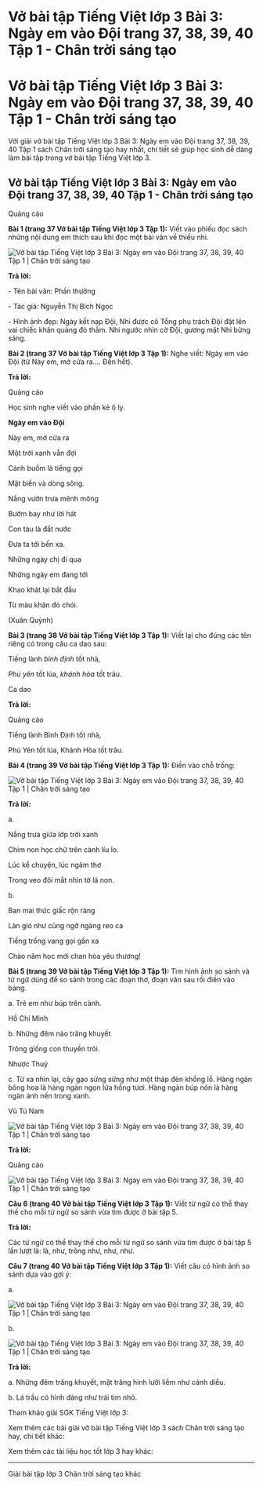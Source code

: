 # Vở bài tập Tiếng Việt lớp 3 Bài 3: Ngày em vào Đội trang 37, 38, 39, 40 Tập 1 - Chân trời sáng tạo

# Vở bài tập Tiếng Việt lớp 3 Bài 3: Ngày em vào Đội trang 37, 38, 39, 40 Tập 1 - Chân trời sáng tạo

Với giải vở bài tập Tiếng Việt lớp 3 Bài 3: Ngày em vào Đội trang 37, 38, 39, 40 Tập 1 sách Chân trời sáng tạo hay nhất, chi tiết sẽ giúp học sinh dễ dàng làm bài tập trong vở bài tập Tiếng Việt lớp 3.

## Vở bài tập Tiếng Việt lớp 3 Bài 3: Ngày em vào Đội trang 37, 38, 39, 40 Tập 1 - Chân trời sáng tạo

Quảng cáo

**Bài 1 (trang 37 Vở bài tập Tiếng Việt lớp 3 Tập 1):** Viết vào phiếu đọc sách những nội dung em thích sau khi đọc một bài văn về thiếu nhi.

![Vở bài tập Tiếng Việt lớp 3 Bài 3: Ngày em vào Đội trang 37, 38, 39, 40 Tập 1 | Chân trời sáng tạo](https://vietjack.com/vbt-tieng-viet-3-ct/images/bai-3-ngay-em-vao-doi.PNG)

**Trả lời:**

\- Tên bài văn: Phần thưởng

\- Tác giả: Nguyễn Thị Bích Ngọc

\- Hình ảnh đẹp: Ngày kết nạp Đội, Nhi được cô Tổng phụ trách Đội đặt lên vai chiếc khăn quàng đỏ thắm. Nhi ngước nhìn cờ Đội, gương mặt Nhi bừng sáng.

**Bài 2 (trang 37 Vở bài tập Tiếng Việt lớp 3 Tập 1):** Nghe viết: Ngày em vào Đội (từ Này em, mở cửa ra…. Đến hết).

**Trả lời:**

Quảng cáo

Học sinh nghe viết vào phần kẻ ô ly. 

**Ngày em vào Đội**

Này em, mở cửa ra 

Một trời xanh vẫn đợi 

Cánh buồm là tiếng gọi 

Mặt biển và dòng sông. 

Nắng vườn trưa mênh mông 

Bướm bay như lời hát 

Con tàu là đất nước 

Đưa ta tới bến xa. 

Những ngày chị đi qua 

Những ngày em đang tới 

Khao khát lại bắt đầu

Từ màu khăn đỏ chói. 

(Xuân Quỳnh) 

**Bài 3 (trang 38 Vở bài tập Tiếng Việt lớp 3 Tập 1):** Viết lại cho đúng các tên riêng có trong câu ca dao sau:

Tiếng lành _bình định_ tốt nhà,

 _Phú yên_ tốt lúa, _khánh hòa_ tốt trâu.

Ca dao

**Trả lời:**

Quảng cáo

Tiếng lành Bình Định tốt nhà,

Phú Yên tốt lúa, Khánh Hòa tốt trâu.

**Bài 4 (trang 39 Vở bài tập Tiếng Việt lớp 3 Tập 1):** Điền vào chỗ trống:

![Vở bài tập Tiếng Việt lớp 3 Bài 3: Ngày em vào Đội trang 37, 38, 39, 40 Tập 1 | Chân trời sáng tạo](https://vietjack.com/vbt-tieng-viet-3-ct/images/bai-3-ngay-em-vao-doi-1.PNG)

**Trả lời:**

a. 

Nắng trưa giữa lớp trời xanh

Chim non học chữ trên cành líu lo.

Lúc kể chuyện, lúc ngâm thơ

Trong veo đôi mắt nhìn tờ lá non.

b. 

Ban mai thức giấc rộn ràng

Làn gió như cũng ngỡ ngàng reo ca

Tiếng trống vang gọi gần xa

Chào năm học mới chan hòa yêu thương!

**Bài 5 (trang 39 Vở bài tập Tiếng Việt lớp 3 Tập 1):** Tìm hình ảnh so sánh và từ ngữ dùng để so sánh trong các đoạn thơ, đoạn văn sau rồi điền vào bảng.

a. Trẻ em như búp trên cành.

Hồ Chí Minh

b. Những đêm nào trăng khuyết

Trông giống con thuyền trôi.

Nhược Thuỷ

c. Từ xa nhìn lại, cây gạo sừng sững như một tháp đèn khổng lồ. Hàng ngàn bông hoa là hàng ngàn ngọn lửa hồng tươi. Hàng ngàn búp nõn là hàng ngàn ánh nến trong xanh.

Vũ Tú Nam

![Vở bài tập Tiếng Việt lớp 3 Bài 3: Ngày em vào Đội trang 37, 38, 39, 40 Tập 1 | Chân trời sáng tạo](https://vietjack.com/vbt-tieng-viet-3-ct/images/bai-3-ngay-em-vao-doi-2.PNG)

**Trả lời:**

Quảng cáo

![Vở bài tập Tiếng Việt lớp 3 Bài 3: Ngày em vào Đội trang 37, 38, 39, 40 Tập 1 | Chân trời sáng tạo](https://vietjack.com/vbt-tieng-viet-3-ct/images/bai-3-ngay-em-vao-doi-3.PNG)

**Câu 6 (trang 40 Vở bài tập Tiếng Việt lớp 3 Tập 1):** Viết từ ngữ có thể thay thế cho mỗi từ ngữ so sánh vừa tìm được ở bài tập 5.

**Trả lời:**

Các từ ngữ có thể thay thế cho mỗi từ ngữ so sánh vừa tìm được ở bài tập 5 lần lượt là: là, như, trông như, như, như. 

**Câu 7 (trang 40 Vở bài tập Tiếng Việt lớp 3 Tập 1):** Viết câu có hình ảnh so sánh dựa vào gợi ý:

a.

![Vở bài tập Tiếng Việt lớp 3 Bài 3: Ngày em vào Đội trang 37, 38, 39, 40 Tập 1 | Chân trời sáng tạo](https://vietjack.com/vbt-tieng-viet-3-ct/images/bai-3-ngay-em-vao-doi-4.PNG)

b.

![Vở bài tập Tiếng Việt lớp 3 Bài 3: Ngày em vào Đội trang 37, 38, 39, 40 Tập 1 | Chân trời sáng tạo](https://vietjack.com/vbt-tieng-viet-3-ct/images/bai-3-ngay-em-vao-doi-5.PNG)

**Trả lời:**

a. Những đêm trăng khuyết, mặt trăng hình lưỡi liềm như cánh diều.

b. Lá trầu có hình dáng như trái tim nhỏ.

Tham khảo giải SGK Tiếng Việt lớp 3:

Xem thêm các bài giải vở bài tập Tiếng Việt lớp 3 sách Chân trời sáng tạo hay, chi tiết khác:

Xem thêm các tài liệu học tốt lớp 3 hay khác:

* * *

Giải bài tập lớp 3 Chân trời sáng tạo khác
